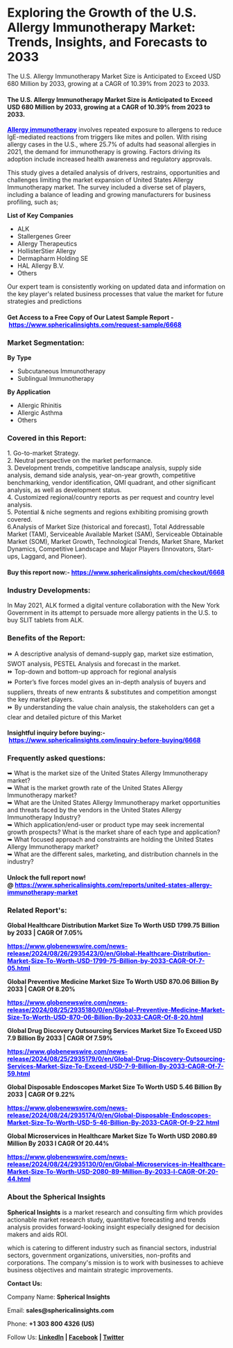 <h1>Exploring the Growth of the U.S. Allergy Immunotherapy Market: Trends, Insights, and Forecasts to 2033</h1>
<div class="content-body__description">The U.S. Allergy Immunotherapy Market Size is Anticipated to Exceed USD 680 Million by 2033, growing at a CAGR of 10.39% from 2023 to 2033.</div>
<div class="content-body__detail">
<section id="section_0" class="entry fr-view">
<h4><strong>The U.S. Allergy Immunotherapy Market Size is Anticipated to Exceed USD 680 Million by 2033, growing at a CAGR of 10.39% from 2023 to 2033.</strong></h4>
<p><span style="color: #0000ff;"><strong><a style="color: #0000ff;" href="https://www.sphericalinsights.com/reports/united-states-allergy-immunotherapy-market" target="_blank" rel="noopener">Allergy immunotherapy</a></strong></span>&nbsp;involves repeated exposure to allergens to reduce IgE-mediated reactions from triggers like mites and pollen. With rising allergy cases in the U.S., where 25.7% of adults had seasonal allergies in 2021, the demand for immunotherapy is growing. Factors driving its adoption include increased health awareness and regulatory approvals.</p>
<p>This study gives a detailed analysis of drivers, restrains, opportunities and challenges limiting the market expansion of United States Allergy Immunotherapy market. The survey included a diverse set of players, including a balance of leading and growing manufacturers for business profiling, such as;</p>
<p><strong>List of Key Companies</strong></p>
<ul>
<li>ALK</li>
<li>Stallergenes Greer</li>
<li>Allergy Therapeutics</li>
<li>HollisterStier Allergy</li>
<li>Dermapharm Holding SE</li>
<li>HAL Allergy B.V.</li>
<li>Others</li>
</ul>
<p>Our expert team is consistently working on updated data and information on the key player's related business processes that value the market for future strategies and predictions</p>
<h4><strong>Get Access to a Free Copy of Our Latest Sample Report -&nbsp;<span style="color: #0000ff;"><a style="color: #0000ff;" href="https://www.sphericalinsights.com/request-sample/6668" target="_blank" rel="noopener">https://www.sphericalinsights.com/request-sample/6668</a></span></strong></h4>
<h3><strong>Market Segmentation:</strong></h3>
<p><strong>By</strong>&nbsp;<strong>Type</strong></p>
<ul>
<li>Subcutaneous Immunotherapy</li>
<li>Sublingual Immunotherapy</li>
</ul>
<p><strong>By&nbsp;</strong><strong>Application</strong></p>
<ul>
<li>Allergic Rhinitis</li>
<li>Allergic Asthma</li>
<li>Others</li>
</ul>
<h3>Covered in this Report:</h3>
<p>1. Go-to-market Strategy.<br />2. Neutral perspective on the market performance.<br />3. Development trends, competitive landscape analysis, supply side analysis, demand side analysis, year-on-year growth, competitive benchmarking, vendor identification, QMI quadrant, and other significant analysis, as well as development status.<br />4. Customized regional/country reports as per request and country level analysis.<br />5. Potential &amp; niche segments and regions exhibiting promising growth covered.<br />6.Analysis of Market Size (historical and forecast), Total Addressable Market (TAM), Serviceable Available Market (SAM), Serviceable Obtainable Market (SOM), Market Growth, Technological Trends, Market Share, Market Dynamics, Competitive Landscape and Major Players (Innovators, Start-ups, Laggard, and Pioneer).</p>
<h4>Buy this report now:-&nbsp;<span style="color: #0000ff;"><a style="color: #0000ff;" href="https://www.sphericalinsights.com/checkout/6668" target="_blank" rel="noopener">https://www.sphericalinsights.com/checkout/6668</a></span></h4>
<h3>Industry Developments:</h3>
<p>In May 2021, ALK formed a digital venture collaboration with the New York Government in its attempt to persuade more allergy patients in the U.S. to buy SLIT tablets from ALK.</p>
<h3>Benefits of the Report:</h3>
<p>⏩ A descriptive analysis of demand-supply gap, market size estimation, SWOT analysis, PESTEL Analysis and forecast in the market.<br />⏩ Top-down and bottom-up approach for regional analysis<br />⏩ Porter&rsquo;s five forces model gives an in-depth analysis of buyers and suppliers, threats of new entrants &amp; substitutes and competition amongst the key market players.<br />⏩ By understanding the value chain analysis, the stakeholders can get a clear and detailed picture of this Market</p>
<h4>Insightful inquiry before buying:-&nbsp;<span style="color: #0000ff;"><a style="color: #0000ff;" href="https://www.sphericalinsights.com/inquiry-before-buying/6668" target="_blank" rel="noopener">https://www.sphericalinsights.com/inquiry-before-buying/6668</a></span></h4>
<h3>Frequently asked questions:</h3>
<p>➥ What is the market size of the United States Allergy Immunotherapy market?<br />➥ What is the market growth rate of the United States Allergy Immunotherapy market?<br />➥ What are the United States Allergy Immunotherapy market opportunities and threats faced by the vendors in the United States Allergy Immunotherapy Industry?<br />➥ Which application/end-user or product type may seek incremental growth prospects? What is the market share of each type and application?<br />➥ What focused approach and constraints are holding the United States Allergy Immunotherapy market?<br />➥ What are the different sales, marketing, and distribution channels in the industry?</p>
<h4>Unlock the full report now! @&nbsp;<span style="color: #0000ff;"><a style="color: #0000ff;" href="https://www.sphericalinsights.com/reports/united-states-allergy-immunotherapy-market" target="_blank" rel="noopener">https://www.sphericalinsights.com/reports/united-states-allergy-immunotherapy-market</a></span></h4>
<h3><strong>Related Report's:</strong></h3>
<p><strong>Global Healthcare Distribution Market Size To Worth USD 1799.75 Billion by 2033 | CAGR Of 7.05%</strong></p>
<p><span style="color: #0000ff;"><strong><a style="color: #0000ff;" href="https://www.globenewswire.com/news-release/2024/08/26/2935423/0/en/Global-Healthcare-Distribution-Market-Size-To-Worth-USD-1799-75-Billion-by-2033-CAGR-Of-7-05.html">https://www.globenewswire.com/news-release/2024/08/26/2935423/0/en/Global-Healthcare-Distribution-Market-Size-To-Worth-USD-1799-75-Billion-by-2033-CAGR-Of-7-05.html</a></strong></span></p>
<p><strong>Global Preventive Medicine Market Size To Worth USD 870.06 Billion By 2033 | CAGR Of 8.20%</strong></p>
<p><span style="color: #0000ff;"><strong><a style="color: #0000ff;" href="https://www.globenewswire.com/news-release/2024/08/25/2935180/0/en/Global-Preventive-Medicine-Market-Size-To-Worth-USD-870-06-Billion-By-2033-CAGR-Of-8-20.html">https://www.globenewswire.com/news-release/2024/08/25/2935180/0/en/Global-Preventive-Medicine-Market-Size-To-Worth-USD-870-06-Billion-By-2033-CAGR-Of-8-20.html</a></strong></span></p>
<p><strong>Global Drug Discovery Outsourcing Services Market Size To Exceed USD 7.9 Billion By 2033 | CAGR Of 7.59%</strong></p>
<p><span style="color: #0000ff;"><strong><a style="color: #0000ff;" href="https://www.globenewswire.com/news-release/2024/08/25/2935179/0/en/Global-Drug-Discovery-Outsourcing-Services-Market-Size-To-Exceed-USD-7-9-Billion-By-2033-CAGR-Of-7-59.html">https://www.globenewswire.com/news-release/2024/08/25/2935179/0/en/Global-Drug-Discovery-Outsourcing-Services-Market-Size-To-Exceed-USD-7-9-Billion-By-2033-CAGR-Of-7-59.html</a></strong></span></p>
<p><strong>Global Disposable Endoscopes Market Size To Worth USD 5.46 Billion By 2033 | CAGR Of 9.22%&nbsp;&nbsp;&nbsp;&nbsp;&nbsp;&nbsp;&nbsp;&nbsp;&nbsp;&nbsp;&nbsp;&nbsp;&nbsp;&nbsp;</strong></p>
<p><span style="color: #0000ff;"><strong><a style="color: #0000ff;" href="https://www.globenewswire.com/news-release/2024/08/24/2935174/0/en/Global-Disposable-Endoscopes-Market-Size-To-Worth-USD-5-46-Billion-By-2033-CAGR-Of-9-22.html">https://www.globenewswire.com/news-release/2024/08/24/2935174/0/en/Global-Disposable-Endoscopes-Market-Size-To-Worth-USD-5-46-Billion-By-2033-CAGR-Of-9-22.html</a></strong></span></p>
<p><strong>Global Microservices in Healthcare Market Size To Worth USD 2080.89 Million By 2033 l CAGR Of 20.44%</strong></p>
<p><span style="color: #0000ff;"><strong><a style="color: #0000ff;" href="https://www.globenewswire.com/news-release/2024/08/24/2935130/0/en/Global-Microservices-in-Healthcare-Market-Size-To-Worth-USD-2080-89-Million-By-2033-l-CAGR-Of-20-44.html">https://www.globenewswire.com/news-release/2024/08/24/2935130/0/en/Global-Microservices-in-Healthcare-Market-Size-To-Worth-USD-2080-89-Million-By-2033-l-CAGR-Of-20-44.html</a>&nbsp;&nbsp;&nbsp;</strong></span></p>
<h3><strong>About the Spherical Insights</strong></h3>
<p><strong>Spherical Insights</strong>&nbsp;is a market research and consulting firm which provides actionable market research study, quantitative forecasting and trends analysis provides forward-looking insight especially designed for decision makers and aids ROI.</p>
<p>which is catering to different industry such as financial sectors, industrial sectors, government organizations, universities, non-profits and corporations. The company's mission is to work with businesses to achieve business objectives and maintain strategic improvements.</p>
<p><strong>Contact Us:</strong></p>
<p>Company Name:&nbsp;<strong>Spherical Insights</strong></p>
<p>Email:&nbsp;<strong>sales@sphericalinsights.com</strong></p>
<p>Phone:&nbsp;<strong>+1 303 800 4326 (US)</strong></p>
<p>Follow Us:&nbsp;<strong><a href="https://www.linkedin.com/company/spherical-insight/"><u>LinkedIn</u></a>&nbsp;|&nbsp;<a href="https://www.facebook.com/sphericalinsights22"><u>Facebook</u></a>&nbsp;|&nbsp;<a href="https://twitter.com/SInsights_US"><u>Twitter</u></a></strong></p>
</section>
</div>
